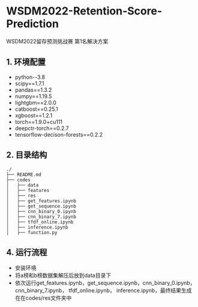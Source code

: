 # WSDM2022-Retention-Score-Prediction
WSDM2022留存预测挑战赛 第1名解决方案

## **1. 环境配置**

- python--3.8
- scipy==1.7.1
- pandas==1.3.2
- numpy==1.19.5
- lightgbm==2.0.0
- catboost==0.25.1
- xgboost==1.2.1
- torch==1.9.0+cu111
- deepctr-torch==0.2.7
- tensorflow-decison-forests==0.2.2


## **2. 目录结构**

```
./
├── README.md
├── codes
│   ├── data
│   ├── features
│   ├── res
│   ├── get_features.ipynb
│   ├── get_sequence.ipynb
│   ├── cnn_binary_0.ipynb
│   ├── cnn_binary_7.ipynb
│   ├── tfdf_online.ipynb
│   ├── inference.ipynb
│   ├── function.py
```


## **4. 运行流程**
- 安装环境
- 将a榜和b榜数据集解压后放到data目录下
- 依次运行get_features.ipynb，get_sequence.ipynb，cnn_binary_0.ipynb，cnn_binary_7.ipynb，
tfdf_online.ipynb， inference.ipynb，最终结果生成在在codes/res文件夹中
